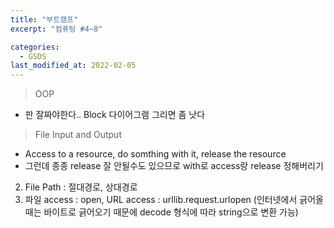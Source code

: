 ```yaml
---
title: "부트캠프"
excerpt: "컴퓨팅 #4~8"

categories:
  - GSDS
last_modified_at: 2022-02-05
---
```


> OOP

- 판 잘짜야한다.. Block 다이어그램 그리면 좀 낫다

> File Input and Output

- Access to a resource, do somthing with it, release the resource
- 그런데 종종 release 잘 안될수도 있으므로 with로 access랑 release 정해버리기

2. File Path : 절대경로, 상대경로
3. 파일 access : open, URL access : urllib.request.urlopen (인터넷에서 긁어올때는 바이트로 긁어오기 때문에 decode 형식에 따라 string으로 변환 가능)
